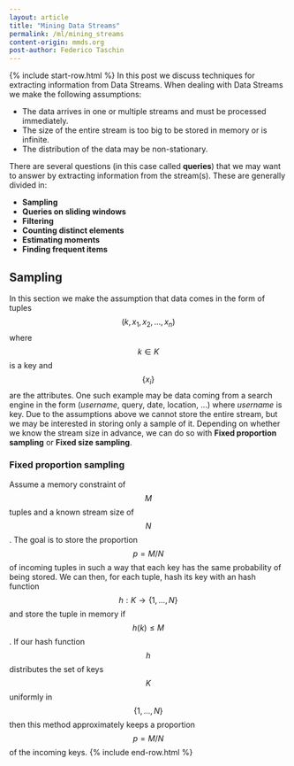 ```yaml
---
layout: article
title: "Mining Data Streams"
permalink: /ml/mining_streams
content-origin: mmds.org
post-author: Federico Taschin
---
```

<!--
Disclaimer and authorship:
This article is provided for free only for your personal informational and entertainment purposes. No commercial use of it is allowed.

Please note there might be mistakes. We would be grateful to receive (constructive) criticism if you spot any. You can reach us at: ai.campus.ai@gmail.com or directly open an issue on our github repo: https://github.com/CampusAI/CampusAI.github.io

If considering to use the text please cite the original author/s of the lecture/paper.
Furthermore, please acknowledge our work by adding a link to our website: https://campusai.github.io/ and citing our names: Oleguer Canal and Federico Taschin.
-->
{% include start-row.html %}
In this post we discuss techniques for extracting information from Data Streams. When dealing with Data Streams we make the following assumptions:
- The data arrives in one or multiple streams and must be processed immediately.
- The size of the entire stream is too big to be stored in memory or is infinite.
- The distribution of the data may be non-stationary.

There are several questions (in this case called **queries**) that we may want to answer by extracting information from the stream(s).
These are generally divided in:
- **Sampling**
- **Queries on sliding windows**
- **Filtering**
- **Counting distinct elements**
- **Estimating moments**
- **Finding frequent items**

## Sampling
In this section we make the assumption that data comes in the form of tuples $$(k, x_1, x_2, ..., x_n)$$ where $$k \in K$$ is a key and $$\{x_i\}$$ are the attributes.
One such example may be data coming from a search engine in the form (*username*, query, date, location, ...) where *username* is key. Due to the assumptions above we cannot store the entire stream, but we may be interested in storing only a sample of it. Depending on whether we know the stream size in advance, we can do so with **Fixed proportion sampling** or **Fixed size sampling**.

### Fixed proportion sampling
Assume a memory constraint of $$M$$ tuples and a known stream size of $$N$$. The goal is to store the proportion $$p = M/N$$ of incoming tuples in such a way that each key has the same probability of being stored. 
We can then, for each tuple, hash its key with an hash function $$h: K \rightarrow \{1, ..., N\}$$ and store the tuple in memory if $$h(k) \le M$$.
If our hash function $$h$$ distributes the set of keys $$K$$ uniformly in $$\{1, ..., N\}$$ then this method approximately keeps a proportion $$p = M/N$$ of the incoming keys.
{% include end-row.html %}

